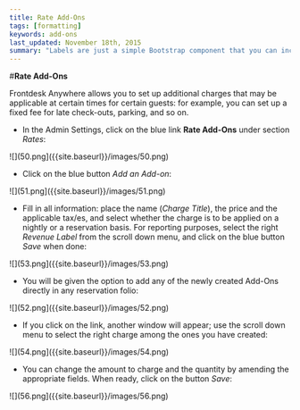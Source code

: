 ```yaml
---
title: Rate Add-Ons
tags: [formatting]
keywords: add-ons
last_updated: November 18th, 2015
summary: "Labels are just a simple Bootstrap component that you can include in your pages as needed. They represent one of many Bootstrap options you can include in your theme."
--- 
```


#**Rate Add-Ons**  

Frontdesk Anywhere allows you to set up additional charges that may be applicable at certain times for certain guests: for example, you can set up a fixed fee for late check-outs, parking, and so on.  

 - In the Admin Settings, click on the blue link **Rate Add-Ons** under section _Rates_:  

![](50.png]({{site.baseurl}}/images/50.png)

 - Click on the blue button _Add an Add-on_:  
 
 ![](51.png]({{site.baseurl}}/images/51.png)
 
 - Fill in all information: place the name (_Charge Title_), the price and the applicable tax/es, and select whether the charge is to be applied on a nightly or a reservation basis. For reporting purposes, select the right _Revenue Label_ from the scroll down menu, and click on the blue button _Save_ when done:  
 
 ![](53.png]({{site.baseurl}}/images/53.png)

 - You will be given the option to add any of the newly created Add-Ons directly in any reservation folio:  
 
 ![](52.png]({{site.baseurl}}/images/52.png)  
 
 - If you click on the link, another window will appear; use the scroll down menu to select the right charge among the ones you have created: 

![](54.png]({{site.baseurl}}/images/54.png)

- You can change the amount to charge and the quantity by amending the appropriate fields. When ready, click on the button _Save_: 

![](56.png]({{site.baseurl}}/images/56.png)



